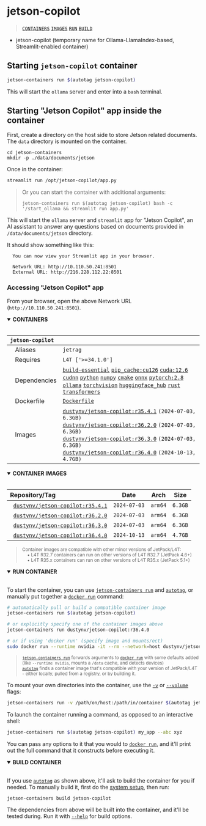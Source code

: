 # jetson-copilot

> [`CONTAINERS`](#user-content-containers) [`IMAGES`](#user-content-images) [`RUN`](#user-content-run) [`BUILD`](#user-content-build)


* jetson-copilot (temporary name for Ollama-LlamaIndex-based, Streamlit-enabled container)

## Starting `jetson-copilot` container

```bash
jetson-containers run $(autotag jetson-copilot)
```

This will start the `ollama` server and enter into a `bash` terminal.

## Starting "Jetson Copilot" app inside the container

First, create a directory on the host side to store Jetson related documents. The `data` directory is mounted on the container.

```
cd jetson-containers
mkdir -p ./data/documents/jetson
```


Once in the container:

```bash
streamlit run /opt/jetson-copilot/app.py
```

> Or you can start the container with additional arguments:
> ```
> jetson-containers run $(autotag jetson-copilot) bash -c '/start_ollama && streamlit run app.py'
> ```

This will start the `ollama` server and `streamlit` app for "Jetson Copilot", an AI assistant to answer any questions based on documents provided in `/data/documents/jetson` directory.

It should show something like this:

```
  You can now view your Streamlit app in your browser.

  Network URL: http://10.110.50.241:8501
  External URL: http://216.228.112.22:8501
```

### Accessing "Jetson Copilot" app 

From your browser, open the above Network URL (`http://10.110.50.241:8501`).

<details open>
<summary><b><a id="containers">CONTAINERS</a></b></summary>
<br>

| **`jetson-copilot`** | |
| :-- | :-- |
| &nbsp;&nbsp;&nbsp;Aliases | `jetrag` |
| &nbsp;&nbsp;&nbsp;Requires | `L4T ['>=34.1.0']` |
| &nbsp;&nbsp;&nbsp;Dependencies | [`build-essential`](/packages/build/build-essential) [`pip_cache:cu126`](/packages/cuda/cuda) [`cuda:12.6`](/packages/cuda/cuda) [`cudnn`](/packages/cuda/cudnn) [`python`](/packages/build/python) [`numpy`](/packages/numeric/numpy) [`cmake`](/packages/build/cmake/cmake_pip) [`onnx`](/packages/ml/onnx) [`pytorch:2.8`](/packages/pytorch) [`ollama`](/packages/llm/ollama) [`torchvision`](/packages/pytorch/torchvision) [`huggingface_hub`](/packages/llm/huggingface_hub) [`rust`](/packages/build/rust) [`transformers`](/packages/llm/transformers) |
| &nbsp;&nbsp;&nbsp;Dockerfile | [`Dockerfile`](Dockerfile) |
| &nbsp;&nbsp;&nbsp;Images | [`dustynv/jetson-copilot:r35.4.1`](https://hub.docker.com/r/dustynv/jetson-copilot/tags) `(2024-07-03, 6.3GB)`<br>[`dustynv/jetson-copilot:r36.2.0`](https://hub.docker.com/r/dustynv/jetson-copilot/tags) `(2024-07-03, 6.3GB)`<br>[`dustynv/jetson-copilot:r36.3.0`](https://hub.docker.com/r/dustynv/jetson-copilot/tags) `(2024-07-03, 6.3GB)`<br>[`dustynv/jetson-copilot:r36.4.0`](https://hub.docker.com/r/dustynv/jetson-copilot/tags) `(2024-10-13, 4.7GB)` |

</details>

<details open>
<summary><b><a id="images">CONTAINER IMAGES</a></b></summary>
<br>

| Repository/Tag | Date | Arch | Size |
| :-- | :--: | :--: | :--: |
| &nbsp;&nbsp;[`dustynv/jetson-copilot:r35.4.1`](https://hub.docker.com/r/dustynv/jetson-copilot/tags) | `2024-07-03` | `arm64` | `6.3GB` |
| &nbsp;&nbsp;[`dustynv/jetson-copilot:r36.2.0`](https://hub.docker.com/r/dustynv/jetson-copilot/tags) | `2024-07-03` | `arm64` | `6.3GB` |
| &nbsp;&nbsp;[`dustynv/jetson-copilot:r36.3.0`](https://hub.docker.com/r/dustynv/jetson-copilot/tags) | `2024-07-03` | `arm64` | `6.3GB` |
| &nbsp;&nbsp;[`dustynv/jetson-copilot:r36.4.0`](https://hub.docker.com/r/dustynv/jetson-copilot/tags) | `2024-10-13` | `arm64` | `4.7GB` |

> <sub>Container images are compatible with other minor versions of JetPack/L4T:</sub><br>
> <sub>&nbsp;&nbsp;&nbsp;&nbsp;• L4T R32.7 containers can run on other versions of L4T R32.7 (JetPack 4.6+)</sub><br>
> <sub>&nbsp;&nbsp;&nbsp;&nbsp;• L4T R35.x containers can run on other versions of L4T R35.x (JetPack 5.1+)</sub><br>
</details>

<details open>
<summary><b><a id="run">RUN CONTAINER</a></b></summary>
<br>

To start the container, you can use [`jetson-containers run`](/docs/run.md) and [`autotag`](/docs/run.md#autotag), or manually put together a [`docker run`](https://docs.docker.com/engine/reference/commandline/run/) command:
```bash
# automatically pull or build a compatible container image
jetson-containers run $(autotag jetson-copilot)

# or explicitly specify one of the container images above
jetson-containers run dustynv/jetson-copilot:r36.4.0

# or if using 'docker run' (specify image and mounts/ect)
sudo docker run --runtime nvidia -it --rm --network=host dustynv/jetson-copilot:r36.4.0
```
> <sup>[`jetson-containers run`](/docs/run.md) forwards arguments to [`docker run`](https://docs.docker.com/engine/reference/commandline/run/) with some defaults added (like `--runtime nvidia`, mounts a `/data` cache, and detects devices)</sup><br>
> <sup>[`autotag`](/docs/run.md#autotag) finds a container image that's compatible with your version of JetPack/L4T - either locally, pulled from a registry, or by building it.</sup>

To mount your own directories into the container, use the [`-v`](https://docs.docker.com/engine/reference/commandline/run/#volume) or [`--volume`](https://docs.docker.com/engine/reference/commandline/run/#volume) flags:
```bash
jetson-containers run -v /path/on/host:/path/in/container $(autotag jetson-copilot)
```
To launch the container running a command, as opposed to an interactive shell:
```bash
jetson-containers run $(autotag jetson-copilot) my_app --abc xyz
```
You can pass any options to it that you would to [`docker run`](https://docs.docker.com/engine/reference/commandline/run/), and it'll print out the full command that it constructs before executing it.
</details>
<details open>
<summary><b><a id="build">BUILD CONTAINER</b></summary>
<br>

If you use [`autotag`](/docs/run.md#autotag) as shown above, it'll ask to build the container for you if needed.  To manually build it, first do the [system setup](/docs/setup.md), then run:
```bash
jetson-containers build jetson-copilot
```
The dependencies from above will be built into the container, and it'll be tested during.  Run it with [`--help`](/jetson_containers/build.py) for build options.
</details>
